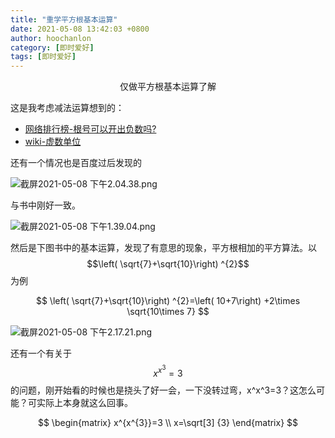 ```yaml
---
title: "重学平方根基本运算"
date: 2021-05-08 13:42:03 +0800
author: hoochanlon
category: [即时爱好]
tags: [即时爱好]
---
```


<p style="text-align:center">仅做平方根基本运算了解</p>

<!-- more -->

这是我考虑减法运算想到的：

* [网络排行榜-根号可以开出负数吗?](https://www.pai-hang-bang.com/on/%E6%A0%B9%E5%8F%B7%E5%8F%AF%E4%BB%A5%E5%BC%80%E5%87%BA%E8%B4%9F%E6%95%B0%E5%90%97.html)
* [wiki-虚数单位](https://zh.wikipedia.org/wiki/%E8%99%9B%E6%95%B8%E5%96%AE%E4%BD%8D)

还有一个情况也是百度过后发现的

![截屏2021-05-08 下午2.04.38.png](https://i.loli.net/2021/05/08/8GKSj4NDyEMAe1x.png)

与书中刚好一致。

![截屏2021-05-08 下午1.39.04.png](https://i.loli.net/2021/05/08/Gu3OKd42sqVIa1B.png)

然后是下图书中的基本运算，发现了有意思的现象，平方根相加的平方算法。以$$\left( \sqrt{7}+\sqrt{10}\right) ^{2}$$ 为例

$$
\left( \sqrt{7}+\sqrt{10}\right) ^{2}=\left( 10+7\right) +2\times \sqrt{10\times 7}
$$

![截屏2021-05-08 下午2.17.21.png](https://i.loli.net/2021/05/08/Cy1OahmuFSX9xr6.png)

还有一个有关于$$x^{x^{3}}=3$$的问题，刚开始看的时候也是挠头了好一会，一下没转过弯，x^x^3=3？这怎么可能？可实际上本身就这么回事。

$$
\begin{matrix}
x^{x^{3}}=3 \\
x=\sqrt[3] {3}
\end{matrix}
$$
